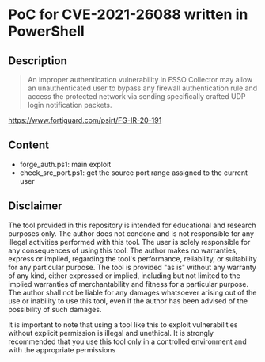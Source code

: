# PoC for CVE-2021-26088 written in PowerShell

## Description

> An improper authentication vulnerability in FSSO Collector may allow an unauthenticated user to bypass any firewall authentication rule and access the protected network via sending specifically crafted UDP login notification packets.

https://www.fortiguard.com/psirt/FG-IR-20-191

## Content

- forge_auth.ps1: main exploit
- check_src_port.ps1: get the source port range assigned to the current user

 ## Disclaimer

The tool provided in this repository is intended for educational and research purposes only. The author does not condone and is not responsible for any illegal activities performed with this tool. The user is solely responsible for any consequences of using this tool. The author makes no warranties, express or implied, regarding the tool's performance, reliability, or suitability for any particular purpose. The tool is provided "as is" without any warranty of any kind, either expressed or implied, including but not limited to the implied warranties of merchantability and fitness for a particular purpose. The author shall not be liable for any damages whatsoever arising out of the use or inability to use this tool, even if the author has been advised of the possibility of such damages.

It is important to note that using a tool like this to exploit vulnerabilities without explicit permission is illegal and unethical. It is strongly recommended that you use this tool only in a controlled environment and with the appropriate permissions